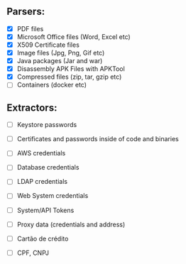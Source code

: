 ## Parsers:
* [x] PDF files
* [X] Microsoft Office files (Word, Excel etc)
* [X] X509 Certificate files
* [X] Image files (Jpg, Png, Gif etc)
* [X] Java packages (Jar and war)
* [X] Disassembly APK Files with APKTool
* [X] Compressed files (zip, tar, gzip etc)
* [ ] Containers (docker etc)

## Extractors:
* [ ] Keystore passwords
* [ ] Certificates and passwords inside of code and binaries
* [ ] AWS credentials
* [ ] Database credentials
* [ ] LDAP credentials
* [ ] Web System credentials
* [ ] System/API Tokens
* [ ] Proxy data (credentials and address)
* [ ] Cartão de crédito
* [ ] CPF, CNPJ

